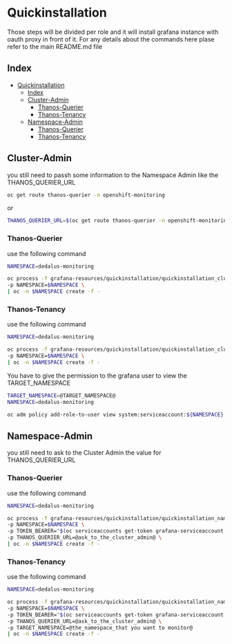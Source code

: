# Quickinstallation

Those steps will be divided per role and it will install grafana instance with oauth proxy in front of it.
For any details about the commands here plase refer to the main README.md file
## Index
- [Quickinstallation](#quickinstallation)
  - [Index](#index)
  - [Cluster-Admin](#cluster-admin)
    - [Thanos-Querier](#thanos-querier)
    - [Thanos-Tenancy](#thanos-tenancy)
  - [Namespace-Admin](#namespace-admin)
    - [Thanos-Querier](#thanos-querier-1)
    - [Thanos-Tenancy](#thanos-tenancy-1)
## Cluster-Admin

you still need to passh some information to the Namespace Admin like the THANOS_QUERIER_URL

```bash
oc get route thanos-querier -n openshift-monitoring
```

or

```bash
THANOS_QUERIER_URL=$(oc get route thanos-querier -n openshift-monitoring -o json | jq -r .spec.host)
```

### Thanos-Querier

use the following command

```bash
NAMESPACE=dedalus-monitoring

oc process -f grafana-resources/quickinstallation/quickinstallation_clusteradmin_querier.yaml 
-p NAMESPACE=$NAMESPACE \
| oc -n $NAMESPACE create -f -
```

### Thanos-Tenancy

use the following command

```bash
NAMESPACE=dedalus-monitoring

oc process -f grafana-resources/quickinstallation/quickinstallation_clusteradmin_tenancy.yaml 
-p NAMESPACE=$NAMESPACE \
| oc -n $NAMESPACE create -f -
```

You have to give the permission to the grafana user to view the TARGET_NAMESPACE

```bash
TARGET_NAMESPACE=@TARGET_NAMESPACE@
NAMESPACE=dedalus-monitoring

oc adm policy add-role-to-user view system:serviceaccount:${NAMESPACE}:grafana-serviceaccount -n ${TARGET_NAMESPACE}
```


## Namespace-Admin

you still need to ask to the Cluster Admin the value for THANOS_QUERIER_URL
### Thanos-Querier

use the following command

```bash
NAMESPACE=dedalus-monitoring

oc process -f grafana-resources/quickinstallation/quickinstallation_namespaceadmin_querier.yaml 
-p NAMESPACE=$NAMESPACE \
-p TOKEN_BEARER="$(oc serviceaccounts get-token grafana-serviceaccount -n $NAMESPACE)" \
-p THANOS_QUERIER_URL=@ask_to_the_cluster_admin@ \
| oc -n $NAMESPACE create -f -
```

### Thanos-Tenancy

use the following command

```bash
NAMESPACE=dedalus-monitoring

oc process -f grafana-resources/quickinstallation/quickinstallation_namespaceadmin_tenancy.yaml 
-p NAMESPACE=$NAMESPACE \
-p TOKEN_BEARER="$(oc serviceaccounts get-token grafana-serviceaccount -n $NAMESPACE)" \
-p THANOS_QUERIER_URL=@ask_to_the_cluster_admin@ \
-p TARGET_NAMESPACE=@the_namespace_that you want to monitor@
| oc -n $NAMESPACE create -f -
```